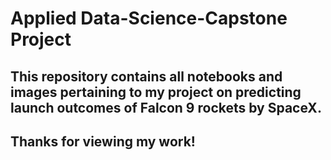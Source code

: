 # Applied Data-Science-Capstone Project
## This repository contains all notebooks and images pertaining to my project on predicting launch outcomes of Falcon 9 rockets by SpaceX. 
## Thanks for viewing my work!
